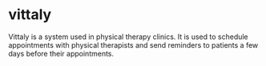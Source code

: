 # vittaly
Vittaly is a system used in physical therapy clinics. It is used to schedule appointments with physical therapists and send reminders to patients a few days before their appointments.

